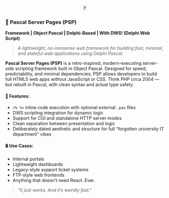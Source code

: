 <p align="center">
  <img src="images/mascot.png" alt="Pascal Server Pages Logo" width="10" height="20"/>
</p>

### **📁 Pascal Server Pages (PSP)**

**Framework | Object Pascal | Delphi-Based | With DWS! (Delphi Web Script)**

> *A lightweight, no-nonsense web framework for building fast, minimal, and stateful web applications using Delphi Pascal.*

**Pascal Server Pages (PSP)** is a retro-inspired, modern-executing server-side scripting framework built in Object Pascal. Designed for speed, predictability, and minimal dependencies, PSP allows developers to build full HTML5 web apps *without* JavaScript or CSS. Think PHP circa 2004 — but rebuilt in Pascal, with clean syntax and actual type safety.

#### 🧠 Features:

* `<% %>` inline code execution with optional external `.pas` files
* DWS scripting integration for dynamic logic
* Support for CGI and standalone HTTP server modes
* Clean separation between presentation and logic
* Deliberately dated aesthetic and structure for full “forgotten university IT department” vibes

#### 🔒 Use Cases:

* Internal portals
* Lightweight dashboards
* Legacy-style support ticket systems
* FTP-style web frontends
* Anything that doesn’t need React. Ever.

> *"It just works. And it’s weirdly fast."*
